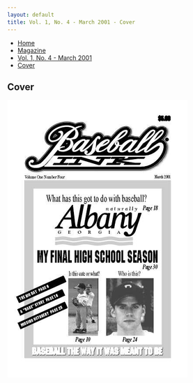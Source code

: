 ```yaml
---
layout: default
title: Vol. 1, No. 4 - March 2001 - Cover
---
```

<nav class="breadcrumb" aria-label="breadcrumbs">
  <ul>
    <li><a href="{{ site.url }}{{ site.baseurl }}">Home</a></li>
    <li><a href="../magazine-home.html">Magazine</a></li>
    <li><a href="bi_vol_1_no_4_home.html">Vol. 1, No. 4 - March 2001</a></li>
    <li class="is-active"><a href="#" aria-current="page">Cover</a></li>
  </ul>
</nav>

<section class="storycontent">
  <h1>Cover</h1>
  <img src="images/bi_vol_1_no_4_cover.jpg" alt="Vol. 1, No. 4 - Cover">
</section>
